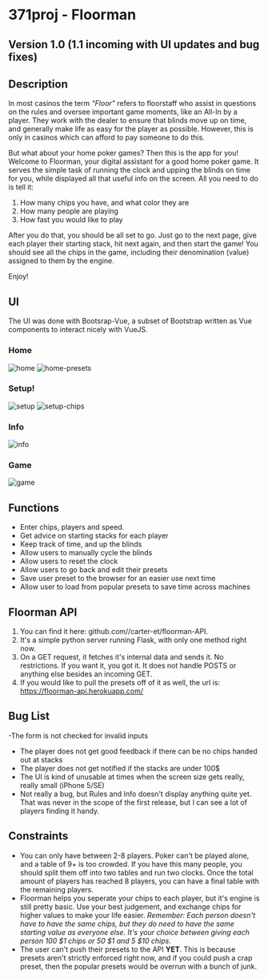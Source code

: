 # 371proj - Floorman

## Version 1.0 (1.1 incoming with UI updates and bug fixes)

## Description

In most casinos the term *"Floor"* refers to floorstaff who assist in questions on the rules and oversee important game moments, like an All-In by a player. They work with the dealer to ensure that blinds move up on time, and generally make life as easy for the player as possible. However, this is only in casinos which can afford to pay someone to do this. 

But what about your home poker games? Then this is the app for you! Welcome to Floorman, your digital assistant for a good home poker game.  It serves the simple task of running the clock and upping the blinds on time for you, while displayed all that useful info on the screen. All you need to do is tell it:
1. How many chips you have, and what color they are
2. How many people are playing
3. How fast you would like to play

After you do that, you should be all set to go. Just go to the next page, give each player their starting stack, hit next again, and then start the game! You should see all the chips in the game, including their denomination (value) assigned to them by the engine. 

Enjoy!

## UI

The UI was done with Bootsrap-Vue, a subset of Bootstrap written as Vue components to interact nicely with VueJS.

### Home
![home](home.png?raw=true "home")
![home-presets](home-presets.png)

### Setup!
![setup](setup.png)
![setup-chips](setup-chips.png)

### Info
![info](info.png)

### Game
![game](game.png)

## Functions
- Enter chips, players and speed.
- Get advice on starting stacks for each player
- Keep track of time, and up the blinds
- Allow users to manually cycle the blinds
- Allow users to reset the clock
- Allow users to go back and edit their presets
- Save user preset to the browser for an easier use next time
- Allow user to load from popular presets to save time across machines

## Floorman API
1. You can find it here: github.com//carter-et/floorman-API.
2. It's a simple python server running Flask, with only one method right now.
3. On a GET request, it fetches it's internal data and sends it. No restrictions. If you want it, you got it. It does not handle POSTS or anything else besides an incoming GET.
4. If you would like to pull the presets off of it as well, the url is: https://floorman-api.herokuapp.com/

## Bug List
-The form is not checked for invalid inputs
- The player does not get good feedback if there can be no chips handed out at stacks
- The player does not get notified if the stacks are under 100$
- The UI is kind of unusable at times when the screen size gets really, really small (iPhone 5/SE)
- Not really a bug, but Rules and Info doesn't display anything quite yet. That was never in the scope of the first release, but I can see a lot of players finding it handy. 

## Constraints
- You can only have between 2-8 players. Poker can't be played alone, and a table of 9+ is too crowded. If you have this many people, you should split them off into two tables and run two clocks. Once the total amount of players has reached 8 players, you can have a final table with the remaining players.
- Floorman helps you seperate your chips to each player, but it's engine is still pretty basic. Use your best judgement, and exchange chips for higher values to make your life easier. *Remember: Each person doesn't have to have the same chips, but they do need to have the same starting value as everyone else. It's your choice between giving each person 100 $1 chips or 50 $1 and 5 $10 chips.*
- The user can't push their presets to the API **YET**. This is because presets aren't strictly enforced right now, and if you could push a crap preset, then the popular presets would be overrun with a bunch of junk. 
